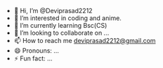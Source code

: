 - 👋 Hi, I’m @Deviprasad2212
- 👀 I’m interested in coding and anime.
- 🌱 I’m currently learning Bsc(CS)
- 💞️ I’m looking to collaborate on ...
- 📫 How to reach me deviprasad2212@gmail.com
- 😄 Pronouns: ...
- ⚡ Fun fact: ...

<!---
Deviprasad2212/Deviprasad2212 is a ✨ special ✨ repository because its `README.md` (this file) appears on your GitHub profile.
You can click the Preview link to take a look at your changes.
--->
